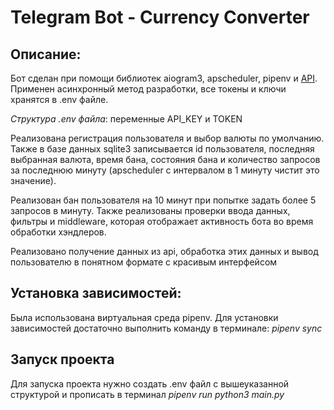 <h1>Telegram Bot - Currency Converter</h1>
<h2>Описание:</h2>
<p> Бот сделан при помощи библиотек aiogram3, apscheduler, pipenv и <a href="https://apilayer.com">API</a>. Применен асинхронный метод разработки, все токены и ключи хранятся в .env файле.
</p>
<p><i>Структура .env файла</i>: переменные API_KEY и TOKEN</p>
<p>Реализована регистрация пользователя и выбор валюты по умолчанию. Также в базе данных sqlite3 записывается id пользователя, последняя выбранная валюта, время бана, состояния бана и количество запросов за последнюю минуту (apscheduler с интервалом в 1 минуту чистит это значение).</p>
<p>Реализован бан пользователя на 10 минут при попытке задать более 5 запросов в минуту. Также реализованы проверки ввода данных, фильтры и middleware, которая отображает активность бота во время обработки хэндлеров.</p>
<p>Реализовано получение данных из api, обработка этих данных и вывод пользователю в понятном формате с красивым интерфейсом</p>
<h2>Установка зависимостей:</h2>
<p>Была использована виртуальная среда pipenv. Для установки зависимостей достаточно выполнить команду в терминале: <i>pipenv sync</i></p>
<h2>Запуск проекта</h2>
<p>Для запуска проекта нужно создать .env файл с вышеуказанной структурой и прописать в терминал <i>pipenv run python3 main.py</i></p>